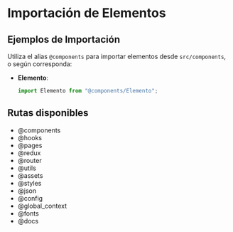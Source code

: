 # Importación de Elementos

## Ejemplos de Importación

Utiliza el alias `@components` para importar elementos desde `src/components`, o según corresponda:

- **Elemento**:
  ```javascript
  import Elemento from "@components/Elemento";
  ```

## Rutas disponibles

- @components
- @hooks
- @pages
- @redux
- @router
- @utils
- @assets
- @styles
- @json
- @config
- @global_context
- @fonts
- @docs
